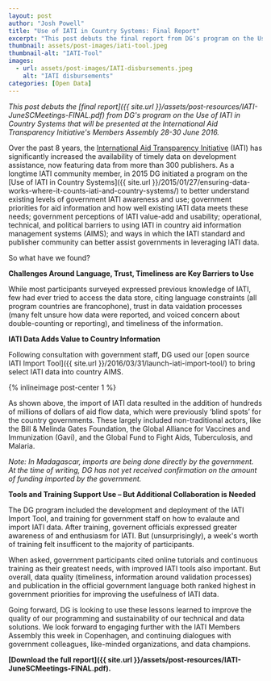```yaml
---
layout: post
author: "Josh Powell"
title: "Use of IATI in Country Systems: Final Report"
excerpt: "This post debuts the final report from DG's program on the Use of IATI in Country Systems..."
thumbnail: assets/post-images/iati-tool.jpeg
thumbnail-alt: "IATI-Tool"
images:
  - url: assets/post-images/IATI-disbursements.jpeg
    alt: "IATI disbursements"
categories: [Open Data]
---
```


*This post debuts the [final report]({{ site.url }}/assets/post-resources/IATI-JuneSCMeetings-FINAL.pdf) from DG's program on the Use of IATI in Country Systems that will be presented at the International Aid Transparency Initiative's Members Assembly 28-30 June 2016.*

Over the past 8 years, the [International Aid Transparency Initiative](http://www.aidtransparency.net/) (IATI) has significantly increased the availability of timely data on development assistance, now featuring data from more than 300 publishers. As a longtime IATI community member, in 2015 DG initiated a program on the [Use of IATI in Country Systems]({{ site.url }}/2015/01/27/ensuring-data-works-where-it-counts-iati-and-country-systems/) to better understand existing levels of government IATI awareness and use; government priorities for aid information and how well existing IATI data meets these needs; government perceptions of IATI value-add and usability; operational, technical, and political barriers to using IATI in country aid information management systems (AIMS); and ways in which the IATI standard and publisher community can better assist governments in leveraging IATI data.

So what have we found?

**Challenges Around Language, Trust, Timeliness are Key Barriers to Use**

While most participants surveyed expressed previous knowledge of IATI, few had ever tried to access the data store, citing language constraints (all program countries are francophone), trust in data vaidation processes (many felt unsure how data were reported, and voiced concern about double-counting or reporting), and timeliness of the information.  

**IATI Data Adds Value to Country Information**

Following consultation with government staff, DG used our [open source IATI Import Tool]({{ site.url }}/2016/03/31/launch-iati-import-tool/) to bring select IATI data into country AIMS. 

{% inlineimage post-center 1 %}

As shown above, the import of IATI data resulted in the addition of hundreds of millions of dollars of aid flow data, which were previously ‘blind spots’ for the country governments. These largely included non-traditional actors, like the Bill & Melinda Gates Foundation, the Global Alliance for Vaccines and Immunization (Gavi), and the Global Fund to Fight Aids, Tuberculosis, and Malaria.

*Note: In Madagascar, imports are being done directly by the government. At the time of writing, DG has not yet received confirmation on the amount of funding imported by the government.*

**Tools and Training Support Use – But Additional Collaboration is Needed**

The DG program included the development and deployment of the IATI Import Tool, and training for government staff on how to evalaute and import IATI data. After training, governent officials expressed greater awareness of and enthusiasm for IATI. But (unsurprisingly), a week's worth of training felt insufficent to the majority of participants.

When asked, government participants cited online tutorials and continuous training as their greatest needs, with improved IATI tools also important. But overall, data quality (timeliness, information around validation processes) and publication in the official government language both ranked highest in government priorities for improving the usefulness of IATI data.

Going forward, DG is looking to use these lessons learned to improve the quality of our programming and sustainability of our technical and data solutions. We look forward to engaging further with the IATI Members Assembly this week in Copenhagen, and continuing dialogues with government colleagues, like-minded organizations, and data champions.

**[Download the full report]({{ site.url }}/assets/post-resources/IATI-JuneSCMeetings-FINAL.pdf).**
